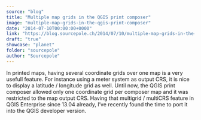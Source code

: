 ```yaml
---
source: "blog"
title: "Multiple map grids in the QGIS print composer"
image: "multiple-map-grids-in-the-qgis-print-composer"
date: "2014-07-10T00:00:00+0000"
link: "https://blog.sourcepole.ch/2014/07/10/multiple-map-grids-in-the-qgis-print-composer/"
draft: "true"
showcase: "planet"
folder: "sourcepole"
author: "Sourcepole"
---
```


In printed maps, having several coordinate grids over one map is a very usefull feature. For instance using a meter system as output CRS, it is nice to display a latitude / longitude grid as well. Until now, the QGIS print composer allowed only one coordinate grid per composer map and it was restricted to the map output CRS.
Having that multigrid / multiCRS feature in QGIS Enterprise since 13.04 already, I&rsquo;ve recently found the time to port it into the QGIS developer version.
